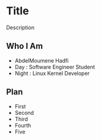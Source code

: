 # Title
Description


## Who I Am
* AbdelMoumene Hadfi  <!-- .element: class="fragment" data-fragment-index="1" -->
* Day   : Software Engineer Student  <!-- .element: class="fragment" data-fragment-index="2" -->
* Night : Linux Kernel Developer <!-- .element: class="fragment" data-fragment-index="3" -->


## Plan
* First <!-- .element: class="fragment" data-fragment-index="1" -->
* Second <!-- .element: class="fragment" data-fragment-index="2" -->
* Third <!-- .element: class="fragment" data-fragment-index="3" -->
* Fourth <!-- .element: class="fragment" data-fragment-index="4" -->
* Five <!-- .element: class="fragment" data-fragment-index="5" -->
